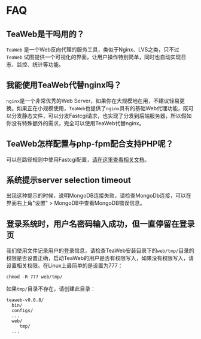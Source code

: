 # FAQ
## TeaWeb是干吗用的？
`TeaWeb` 是一个Web反向代理的服务工具，类似于Nginx、LVS之类，只不过 `TeaWeb` 试图提供一个可视化的界面，让用户操作特别简单，同时也自动实现日志、监控、统计等功能。

## 我能使用TeaWeb代替nginx吗？
`nginx`是一个非常优秀的Web Server，如果你在大规模地在用，不建议轻易更换。如果正在小规模使用，`TeaWeb`也提供了`nginx`具有的基础Web代理功能，既可以分发静态文件，可以分发Fastcgi请求，也实现了分发到后端服务器，所以假如你没有特殊额外的需求，完全可以使用TeaWeb代替nginx。

## TeaWeb怎样配置与php-fpm配合支持PHP呢？
可以在路径规则中使用Fastcgi配置，[请在这里查看相关文档](../proxy/Fastcgi.md)。

## 系统提示server selection timeout
出现这种提示的时候，说明MongoDB连接失败，请检查MongoDb连接，可以在界面右上角"设置" > MongoDB中查看MongoDB错误信息。

## 登录系统时，用户名密码输入成功，但一直停留在登录页
我们使用文件记录用户的登录信息，请检查TeaWeb安装目录下的`web/tmp/`目录的权限是否设置正确，启动TeaWeb的用户是否有权限写入，如果没有权限写入，请设置相关权限。在Linux上最简单的是设置为777：
~~~
chmod -R 777 web/tmp/
~~~

如果`tmp/`目录不存在，请创建此目录：
~~~
teaweb-v0.0.8/
  bin/
  configs/
  ...
  web/
     tmp/
  ...
~~~
